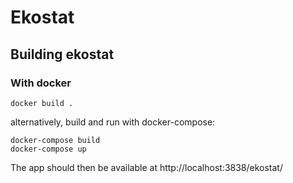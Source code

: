 # Ekostat

## Building ekostat


### With docker

```
docker build .
```

alternatively, build and run with docker-compose:

```
docker-compose build
docker-compose up 
```

The app should then be available at http://localhost:3838/ekostat/
